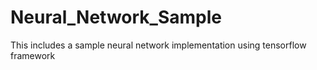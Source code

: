 # Neural_Network_Sample
This includes a sample neural network implementation using tensorflow framework
